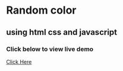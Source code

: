 # Random color

## using html css and javascript



### Click below to view live demo
[Click Here](https://flyingsonu122.github.io/)
